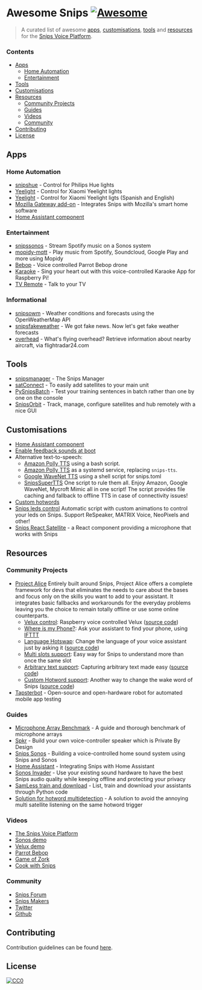# Awesome Snips [![Awesome](https://cdn.rawgit.com/sindresorhus/awesome/d7305f38d29fed78fa85652e3a63e154dd8e8829/media/badge.svg)](https://github.com/sindresorhus/awesome)

> A curated list of awesome [apps](#apps), [customisations](#customisations), [tools](#tools) and [resources](#resources) for the [Snips Voice Platform](https://www.snips.ai/).

### Contents

- [Apps](#apps)
  - [Home Automation](#home-automation)
  - [Entertainment](#entertainment)
- [Tools](#tools)
- [Customisations](#customisations)
- [Resources](#resources)
  - [Community Projects](#community-projects)
  - [Guides](#guides)
  - [Videos](#videos)
  - [Community](#community)
- [Contributing](#contributing)
- [License](#license)

## Apps

### Home Automation

- [snipshue](https://github.com/snipsco/snips-skill-hue-pro) - Control for Philips Hue lights
- [Yeelight](https://github.com/thomas-bouvier/snips-action-yeelight) - Control for Xiaomi Yeelight lights
- [Yeelight](https://github.com/Martin1887/snips-skill-yeelight) - Control for Xiaomi Yeelight ligts (Spanish and English)
- [Mozilla Gateway add-on](https://github.com/andrenatal/voice-addon/) - Integrates Snips with Mozilla's smart home software
- [Home Assistant component](https://home-assistant.io/components/snips/)

### Entertainment

- [snipssonos](https://github.com/snipsco/snips-skill-sonos) - Stream Spotify music on a Sonos system
- [mopidy-mqtt](https://github.com/acolytec3/mopidy-mqtt) - Play music from Spotify, Soundcloud, Google Play and more using Mopidy
- [Bebop](https://github.com/trancept/snips_bebop/) - Voice controlled Parrot Bebop drone
- [Karaoke](https://medium.com/snips-ai/sing-your-heart-out-with-this-voice-controlled-karaoke-app-for-raspberry-pi-f8727e405f02) - Sing your heart out with this voice-controlled Karaoke App for Raspberry Pi!
- [TV Remote](https://medium.com/snips-ai/read-this-if-you-want-to-talk-to-your-tv-280e66333726) - Talk to your TV

### Informational

- [snipsowm](https://github.com/snipsco/snips-skill-owm) - Weather conditions and forecasts using the OpenWeatherMap API
- [snipsfakeweather](https://github.com/snipsco/snips-skill-fakeweather) - We got fake news. Now let's get fake weather forecasts
- [overhead](https://github.com/hcooper/overhead) - What's flying overhead? Retrieve information about nearby aircraft, via flightradar24.com

## Tools

- [snipsmanager](https://github.com/snipsco/snipsmanager) - The Snips Manager
- [satConnect](https://github.com/Psychokiller1888/satConnect) - To easily add satellites to your main unit
- [PySnipsBatch](https://github.com/KiboOst/SNIPS-Tips/tree/master/pySnipsBatch) - Test your training sentences in batch rather than one by one on the console
- [SnipsOrbit](https://github.com/jr-k/snips-orbit) - Track, manage, configure satellites and hub remotely with a nice GUI

## Customisations

- [Home Assistant component](https://home-assistant.io/components/snips/)
- [Enable feedback sounds at boot](https://github.com/uchagani/snips-enable-sounds)
- Alternative text-to-speech:
  - [Amazon Polly TTS](https://github.com/tschmidty69/homeassistant-config/blob/master/snips/jarvis_says.sh) using a bash script.
  - [Amazon Polly TTS](https://github.com/hcooper/snips-tts-polly) as a systemd service, replacing `snips-tts`.
  - [Google WaveNet TTS](https://gist.github.com/Psychokiller1888/7c4783c645d0a580aa595e7823bf3da1) using a shell script for snips.toml
  - [SnipsSuperTTS](https://gist.github.com/Psychokiller1888/cf10af3220b5cd6d9c92c709c6af92c2) One script to rule them all. Enjoy Amazon, Google WaveNet, Mycroft Mimic all in one script! The script provides file caching and fallback to offline TTS in case of connectivity issues!
- [Custom hotwords](https://github.com/Psychokiller1888/snips-custom-hotword)
- [Snips leds control](https://github.com/Psychokiller1888/snipsLedControl) Automatic script with custom animations to control your leds on Snips. Support ReSpeaker, MATRIX Voice, NeoPixels and other!
- [Snips React Satellite](https://github.com/syntithenai/opensnips/tree/master/snips-react-satellite) - a React component providing a microphone that works with Snips

## Resources

### Community Projects
- [Project Alice](https://github.com/project-alice-powered-by-snips) Entirely built around Snips, Project Alice offers a complete framework for devs that eliminates the needs to care about the bases and focus only on the skills you want to add to your assistant. It integrates basic fallbacks and workarounds for the everyday problems leaving you the choice to remain totally offline or use some online counterparts.
  - [Velux control](https://laurentchervet.wordpress.com/2018/02/11/project-alice-raspberry-voice-controlled-velux/): Raspberry voice controlled Velux ([source code](https://github.com/Psychokiller1888/snipsvelux))
  - [Where is my Phone?](https://laurentchervet.wordpress.com/2018/03/01/alice-wheres-my-phone/): Ask your assistant to find your phone, using [IFTTT](https://ifttt.com)
  - [Language Hotswap](https://laurentchervet.wordpress.com/2018/03/04/project-alice-language-hotswap/): Change the language of your voice assistant just by asking it ([source code](https://github.com/Psychokiller1888/snipslanghotswap))
  - [Multi slots support](https://laurentchervet.wordpress.com/2018/04/01/project-alice-multi-slots-support/): Easy way for Snips to understand more than once the same slot
  - [Arbitrary text support](https://laurentchervet.wordpress.com/2018/03/08/project-alice-arbitrary-text/): Capturing arbitrary text made easy ([source code](https://github.com/Psychokiller1888/SnipsArbitraryTextCapture))
  - [Custom Hotword support](https://laurentchervet.wordpress.com/2018/02/28/project-alice-born-from-the-ashes-of-jarvis/): Another way to change the wake word of Snips ([source code](https://github.com/Psychokiller1888/snips-custom-hotword))
- [Tapsterbot](https://github.com/pylapp/tapsterbot) - Open-source and open-hardware robot for automated mobile app testing

### Guides

- [Microphone Array Benchmark](https://medium.com/snips-ai/benchmarking-microphone-arrays-respeaker-conexant-microsemi-acuedge-matrix-creator-minidsp-950de8876fda) - A guide and thorough benchmark of microphone arrays
- [Spkr](https://medium.com/snips-ai/how-to-build-a-voice-controlled-speaker-that-protects-your-privacy-ec6429a2c673) - Build your own voice-controller speaker which is Private By Design
- [Snips Sonos](https://medium.com/snips-ai/building-a-voice-controlled-home-sound-system-using-snips-and-sonos-2aaf16523ce9) - Building a voice-controlled home sound system using Snips and Sonos
- [Home Assistant](https://medium.com/snips-ai/integrating-snips-with-home-assistant-314723645c77) - Integrating Snips with Home Assistant
- [Sonos Invader](https://github.com/Psychokiller1888/SnipsSonosInvader) - Use your existing sound hardware to have the best Snips audio quality while keeping offline and protecting your privacy
- [SamLess train and download](https://github.com/Psychokiller1888/snipsSamless) - List, train and download your assistants through Python code
- [Solution for hotword multidetection](https://laurentchervet.wordpress.com/2019/03/06/satellites-and-the-multidetection-hell/) - A solution to avoid the annoying multi satellite listening on the same hotword trigger

### Videos

- [The Snips Voice Platform](https://vimeo.com/221451347)
- [Sonos demo](https://vimeo.com/237742054)
- [Velux demo](https://www.youtube.com/watch?v=ukkOLqcm2CY)
- [Parrot Bebop](https://www.youtube.com/watch?v=GNpz7S0B6Gs)
- [Game of Zork](https://www.youtube.com/watch?v=5RX4Dm9TmCY)
- [Cook with Snips](https://www.youtube.com/watch?v=xH_JE4mj9vI)

### Community

- [Snips Forum](https://forum.snips.ai)
- [Snips Makers](https://makers.snips.ai)
- [Twitter](https://twitter.com/snips)
- [Github](https://github.com/snipsco)

## Contributing

Contribution guidelines can be found [here](/CONTRIBUTING.md).

## License

[![CC0](http://mirrors.creativecommons.org/presskit/buttons/88x31/svg/cc-zero.svg)](https://creativecommons.org/publicdomain/zero/1.0/)

